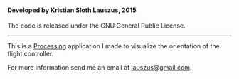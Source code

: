 #### Developed by Kristian Sloth Lauszus, 2015

The code is released under the GNU General Public License.
_________

This is a [Processing](http://processing.org/) application I made to visualize the orientation of the flight controller.

For more information send me an email at <lauszus@gmail.com>.